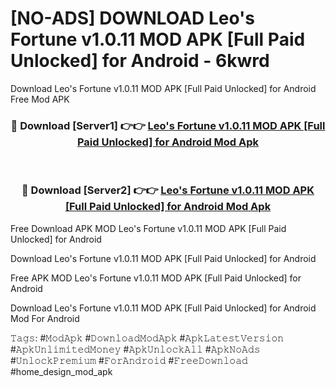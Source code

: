 # [NO-ADS] DOWNLOAD Leo's Fortune v1.0.11 MOD APK [Full Paid Unlocked] for Android - 6kwrd
Download Leo's Fortune v1.0.11 MOD APK [Full Paid Unlocked] for Android Free Mod APK

<div align="center">
<h3>🔴 Download [Server1] 👉👉 <a href="https://apk-comot.site?title=Leo's_Fortune_v1.0.11_MOD_APK_[Full_Paid_Unlocked]_for_Android">Leo's Fortune v1.0.11 MOD APK [Full Paid Unlocked] for Android Mod Apk</a></h3><br>

<h3>🔴 Download [Server2] 👉👉 <a href="https://apk-comot.site?title=Leo's_Fortune_v1.0.11_MOD_APK_[Full_Paid_Unlocked]_for_Android">Leo's Fortune v1.0.11 MOD APK [Full Paid Unlocked] for Android Mod Apk</a></h3>
</div>


Free Download APK MOD Leo's Fortune v1.0.11 MOD APK [Full Paid Unlocked] for Android

Download Leo's Fortune v1.0.11 MOD APK [Full Paid Unlocked] for Android 

Free APK MOD Leo's Fortune v1.0.11 MOD APK [Full Paid Unlocked] for Android 

Download Leo's Fortune v1.0.11 MOD APK [Full Paid Unlocked] for Android Mod For Android

𝚃𝚊𝚐𝚜: #𝙼𝚘𝚍𝙰𝚙𝚔 #𝙳𝚘𝚠𝚗𝚕𝚘𝚊𝚍𝙼𝚘𝚍𝙰𝚙𝚔 #𝙰𝚙𝚔𝙻𝚊𝚝𝚎𝚜𝚝𝚅𝚎𝚛𝚜𝚒𝚘𝚗 #𝙰𝚙𝚔𝚄𝚗𝚕𝚒𝚖𝚒𝚝𝚎𝚍𝙼𝚘𝚗𝚎𝚢 #𝙰𝚙𝚔𝚄𝚗𝚕𝚘𝚌𝚔𝙰𝚕𝚕 #𝙰𝚙𝚔𝙽𝚘𝙰𝚍𝚜 #𝚄𝚗𝚕𝚘𝚌𝚔𝙿𝚛𝚎𝚖𝚒𝚞𝚖 #𝙵𝚘𝚛𝙰𝚗𝚍𝚛𝚘𝚒𝚍 #𝙵𝚛𝚎𝚎𝙳𝚘𝚠𝚗𝚕𝚘𝚊𝚍 #home_design_mod_apk